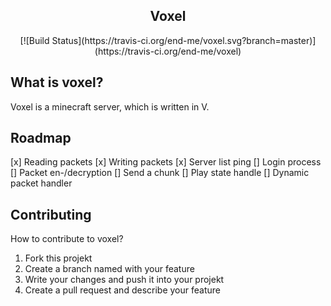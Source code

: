 <h2 align="center">Voxel</h2>
<div align="center">
[![Build Status](https://travis-ci.org/end-me/voxel.svg?branch=master)](https://travis-ci.org/end-me/voxel)
</div>  
 
## What is voxel?
Voxel is a minecraft server, which is written in V.

## Roadmap
[x] Reading packets
[x] Writing packets
[x] Server list ping
[] Login process
[] Packet en-/decryption
[] Send a chunk
[] Play state handle
[] Dynamic packet handler

## Contributing
How to contribute to voxel?
1. Fork this projekt
2. Create a branch named with your feature
3. Write your changes and push it into your projekt
4. Create a pull request and describe your feature
